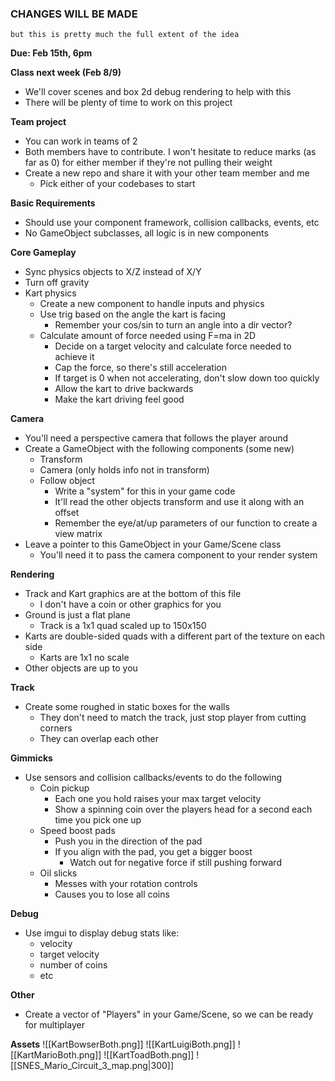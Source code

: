 
### CHANGES WILL BE MADE
    but this is pretty much the full extent of the idea

**Due: Feb 15th, 6pm**

**Class next week (Feb 8/9)**
- We'll cover scenes and box 2d debug rendering to help with this
- There will be plenty of time to work on this project

**Team project**
- You can work in teams of 2
- Both members have to contribute. I won't hesitate to reduce marks (as far as 0) for either member if they're not pulling their weight
- Create a new repo and share it with your other team member and me
	- Pick either of your codebases to start

**Basic Requirements**
- Should use your component framework, collision callbacks, events, etc
- No GameObject subclasses, all logic is in new components

**Core Gameplay**
- Sync physics objects to X/Z instead of X/Y
- Turn off gravity
- Kart physics
	- Create a new component to handle inputs and physics
	- Use trig based on the angle the kart is facing
		- Remember your cos/sin to turn an angle into a dir vector?
	- Calculate amount of force needed using F=ma in 2D
		- Decide on a target velocity and calculate force needed to achieve it
		- Cap the force, so there's still acceleration
		- If target is 0 when not accelerating, don't slow down too quickly
		- Allow the kart to drive backwards
		- Make the kart driving feel good

**Camera**
- You'll need a perspective camera that follows the player around
- Create a GameObject with the following components (some new)
	- Transform
	- Camera (only holds info not in transform)
	- Follow object
		- Write a "system" for this in your game code
		- It'll read the other objects transform and use it along with an offset
		- Remember the eye/at/up parameters of our function to create a view matrix
- Leave a pointer to this GameObject in your Game/Scene class
	- You'll need it to pass the camera component to your render system

**Rendering**
- Track and Kart graphics are at the bottom of this file
	- I don't have a coin or other graphics for you
- Ground is just a flat plane
	- Track is a 1x1 quad scaled up to 150x150
- Karts are double-sided quads with a different part of the texture on each side
	- Karts are 1x1 no scale
- Other objects are up to you

**Track**
- Create some roughed in static boxes for the walls
	- They don't need to match the track, just stop player from cutting corners
	- They can overlap each other

**Gimmicks**
- Use sensors and collision callbacks/events to do the following
	- Coin pickup
		- Each one you hold raises your max target velocity
		- Show a spinning coin over the players head for a second each time you pick one up
	- Speed boost pads
		- Push you in the direction of the pad
		- If you align with the pad, you get a bigger boost
			- Watch out for negative force if still pushing forward
	- Oil slicks
		- Messes with your rotation controls
		- Causes you to lose all coins

**Debug**
- Use imgui to display debug stats like:
	- velocity
	- target velocity
	- number of coins
	- etc

**Other**
- Create a vector of "Players" in your Game/Scene, so we can be ready for multiplayer

**Assets**
![[KartBowserBoth.png]]
![[KartLuigiBoth.png]]
![[KartMarioBoth.png]]
![[KartToadBoth.png]]
![[SNES_Mario_Circuit_3_map.png|300]]